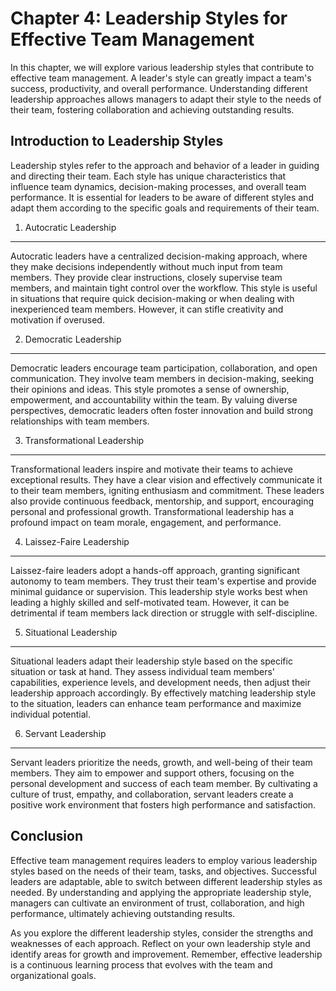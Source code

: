Chapter 4: Leadership Styles for Effective Team Management
==========================================================

In this chapter, we will explore various leadership styles that contribute to effective team management. A leader's style can greatly impact a team's success, productivity, and overall performance. Understanding different leadership approaches allows managers to adapt their style to the needs of their team, fostering collaboration and achieving outstanding results.

Introduction to Leadership Styles
---------------------------------

Leadership styles refer to the approach and behavior of a leader in guiding and directing their team. Each style has unique characteristics that influence team dynamics, decision-making processes, and overall team performance. It is essential for leaders to be aware of different styles and adapt them according to the specific goals and requirements of their team.

1. Autocratic Leadership
------------------------

Autocratic leaders have a centralized decision-making approach, where they make decisions independently without much input from team members. They provide clear instructions, closely supervise team members, and maintain tight control over the workflow. This style is useful in situations that require quick decision-making or when dealing with inexperienced team members. However, it can stifle creativity and motivation if overused.

2. Democratic Leadership
------------------------

Democratic leaders encourage team participation, collaboration, and open communication. They involve team members in decision-making, seeking their opinions and ideas. This style promotes a sense of ownership, empowerment, and accountability within the team. By valuing diverse perspectives, democratic leaders often foster innovation and build strong relationships with team members.

3. Transformational Leadership
------------------------------

Transformational leaders inspire and motivate their teams to achieve exceptional results. They have a clear vision and effectively communicate it to their team members, igniting enthusiasm and commitment. These leaders also provide continuous feedback, mentorship, and support, encouraging personal and professional growth. Transformational leadership has a profound impact on team morale, engagement, and performance.

4. Laissez-Faire Leadership
---------------------------

Laissez-faire leaders adopt a hands-off approach, granting significant autonomy to team members. They trust their team's expertise and provide minimal guidance or supervision. This leadership style works best when leading a highly skilled and self-motivated team. However, it can be detrimental if team members lack direction or struggle with self-discipline.

5. Situational Leadership
-------------------------

Situational leaders adapt their leadership style based on the specific situation or task at hand. They assess individual team members' capabilities, experience levels, and development needs, then adjust their leadership approach accordingly. By effectively matching leadership style to the situation, leaders can enhance team performance and maximize individual potential.

6. Servant Leadership
---------------------

Servant leaders prioritize the needs, growth, and well-being of their team members. They aim to empower and support others, focusing on the personal development and success of each team member. By cultivating a culture of trust, empathy, and collaboration, servant leaders create a positive work environment that fosters high performance and satisfaction.

Conclusion
----------

Effective team management requires leaders to employ various leadership styles based on the needs of their team, tasks, and objectives. Successful leaders are adaptable, able to switch between different leadership styles as needed. By understanding and applying the appropriate leadership style, managers can cultivate an environment of trust, collaboration, and high performance, ultimately achieving outstanding results.

As you explore the different leadership styles, consider the strengths and weaknesses of each approach. Reflect on your own leadership style and identify areas for growth and improvement. Remember, effective leadership is a continuous learning process that evolves with the team and organizational goals.

